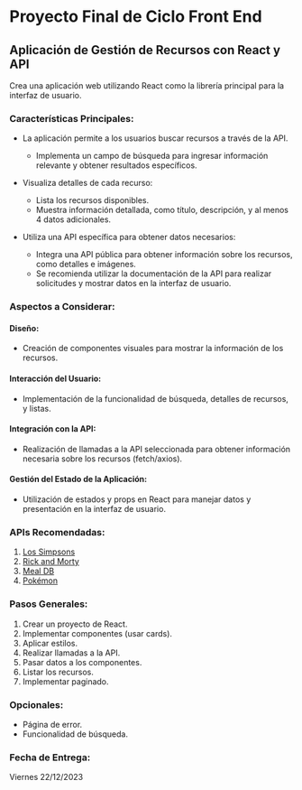 # Proyecto Final de Ciclo Front End

## Aplicación de Gestión de Recursos con React y API

Crea una aplicación web utilizando React como la librería principal para la interfaz de usuario.

### Características Principales:

- La aplicación permite a los usuarios buscar recursos a través de la API.
  - Implementa un campo de búsqueda para ingresar información relevante y obtener resultados específicos.

- Visualiza detalles de cada recurso:
  - Lista los recursos disponibles.
  - Muestra información detallada, como título, descripción, y al menos 4 datos adicionales.

- Utiliza una API específica para obtener datos necesarios:
  - Integra una API pública para obtener información sobre los recursos, como detalles e imágenes.
  - Se recomienda utilizar la documentación de la API para realizar solicitudes y mostrar datos en la interfaz de usuario.

### Aspectos a Considerar:

#### Diseño:
- Creación de componentes visuales para mostrar la información de los recursos.

#### Interacción del Usuario:
- Implementación de la funcionalidad de búsqueda, detalles de recursos, y listas.

#### Integración con la API:
- Realización de llamadas a la API seleccionada para obtener información necesaria sobre los recursos (fetch/axios).

#### Gestión del Estado de la Aplicación:
- Utilización de estados y props en React para manejar datos y presentación en la interfaz de usuario.

### APIs Recomendadas:

1. [Los Simpsons](https://simpsonsapi.000webhostapp.com/)
2. [Rick and Morty](https://rickandmortyapi.com/)
3. [Meal DB](https://www.themealdb.com/api.php)
4. [Pokémon](https://pokeapi.co/)

### Pasos Generales:

1. Crear un proyecto de React.
2. Implementar componentes (usar cards).
3. Aplicar estilos.
4. Realizar llamadas a la API.
5. Pasar datos a los componentes.
6. Listar los recursos.
7. Implementar paginado.

### Opcionales:

- Página de error.
- Funcionalidad de búsqueda.

### Fecha de Entrega:

Viernes 22/12/2023
